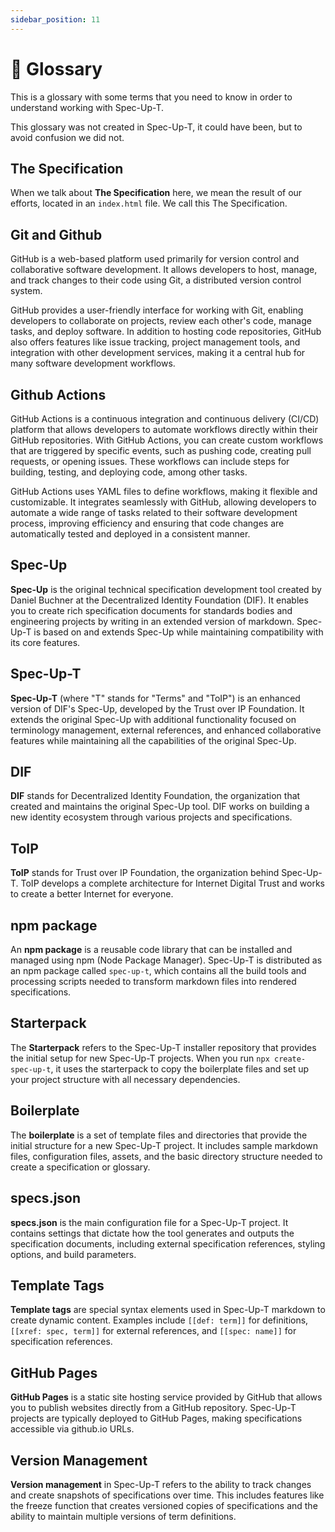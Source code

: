 ```yaml
---
sidebar_position: 11
---
```


# 📖 Glossary

This is a glossary with some terms that you need to know in order to understand working with Spec-Up-T.

This glossary was not created in Spec-Up-T, it could have been, but to avoid confusion we did not.

## The Specification

When we talk about **The Specification** here, we mean the result of our efforts, located in an `index.html` file. We call this The Specification.

## Git and Github

GitHub is a web-based platform used primarily for version control and collaborative software development. It allows developers to host, manage, and track changes to their code using Git, a distributed version control system.

GitHub provides a user-friendly interface for working with Git, enabling developers to collaborate on projects, review each other's code, manage tasks, and deploy software. In addition to hosting code repositories, GitHub also offers features like issue tracking, project management tools, and integration with other development services, making it a central hub for many software development workflows.


## Github Actions

GitHub Actions is a continuous integration and continuous delivery (CI/CD) platform that allows developers to automate workflows directly within their GitHub repositories. With GitHub Actions, you can create custom workflows that are triggered by specific events, such as pushing code, creating pull requests, or opening issues. These workflows can include steps for building, testing, and deploying code, among other tasks.

GitHub Actions uses YAML files to define workflows, making it flexible and customizable. It integrates seamlessly with GitHub, allowing developers to automate a wide range of tasks related to their software development process, improving efficiency and ensuring that code changes are automatically tested and deployed in a consistent manner.

## Spec-Up

**Spec-Up** is the original technical specification development tool created by Daniel Buchner at the Decentralized Identity Foundation (DIF). It enables you to create rich specification documents for standards bodies and engineering projects by writing in an extended version of markdown. Spec-Up-T is based on and extends Spec-Up while maintaining compatibility with its core features.

## Spec-Up-T

**Spec-Up-T** (where "T" stands for "Terms" and "ToIP") is an enhanced version of DIF's Spec-Up, developed by the Trust over IP Foundation. It extends the original Spec-Up with additional functionality focused on terminology management, external references, and enhanced collaborative features while maintaining all the capabilities of the original Spec-Up.

## DIF

**DIF** stands for Decentralized Identity Foundation, the organization that created and maintains the original Spec-Up tool. DIF works on building a new identity ecosystem through various projects and specifications.

## ToIP

**ToIP** stands for Trust over IP Foundation, the organization behind Spec-Up-T. ToIP develops a complete architecture for Internet Digital Trust and works to create a better Internet for everyone.

## npm package

An **npm package** is a reusable code library that can be installed and managed using npm (Node Package Manager). Spec-Up-T is distributed as an npm package called `spec-up-t`, which contains all the build tools and processing scripts needed to transform markdown files into rendered specifications.

## Starterpack

The **Starterpack** refers to the Spec-Up-T installer repository that provides the initial setup for new Spec-Up-T projects. When you run `npx create-spec-up-t`, it uses the starterpack to copy the boilerplate files and set up your project structure with all necessary dependencies.

## Boilerplate

The **boilerplate** is a set of template files and directories that provide the initial structure for a new Spec-Up-T project. It includes sample markdown files, configuration files, assets, and the basic directory structure needed to create a specification or glossary.

## specs.json

**specs.json** is the main configuration file for a Spec-Up-T project. It contains settings that dictate how the tool generates and outputs the specification documents, including external specification references, styling options, and build parameters.

## Template Tags

**Template tags** are special syntax elements used in Spec-Up-T markdown to create dynamic content. Examples include `[[def: term]]` for definitions, `[[xref: spec, term]]` for external references, and `[[spec: name]]` for specification references.

## GitHub Pages

**GitHub Pages** is a static site hosting service provided by GitHub that allows you to publish websites directly from a GitHub repository. Spec-Up-T projects are typically deployed to GitHub Pages, making specifications accessible via github.io URLs.

## Version Management

**Version management** in Spec-Up-T refers to the ability to track changes and create snapshots of specifications over time. This includes features like the freeze function that creates versioned copies of specifications and the ability to maintain multiple versions of term definitions.
